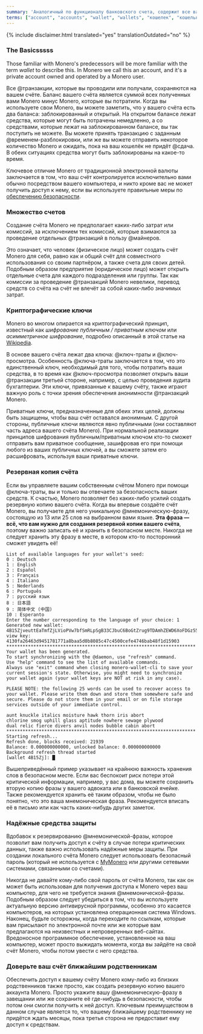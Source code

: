 ```yaml
---
summary: 'Аналогичный по функционалу банковского счета, содержит все ваши отправленные и полученные транзакции'
terms: ["account", "accounts", "wallet", "wallets", "кошелек", "кошельки", "счет", "учетная-запись", "счёте", "счёту", "счёта", "счёт"]
---
```


{% include disclaimer.html translated="yes" translationOutdated="no" %}

### The Basicsssss

Those familiar with Monero's predecessors will be more familiar with the
term *wallet* to describe this. In Monero we call this an account, and it's
a private account owned and operated by a Monero user.

Все @транзакции, которые вы проводили или получали, сохраняются на вашем
счёте. Баланс вашего счёта является суммой всех полученных вами Monero минус
Monero, которые вы потратили. Когда вы используете свои Monero, вы можете
заметить, что у вашего счёта есть два баланса: заблокированный и
открытый. На открытом балансе лежат средства, которые могут быть потрачены
немедленно, а со средствами, которые лежат на заблокированном балансе, вы
так поступить не можете. Вы можете принять транзакцию с заданным
@временем-разблокировки, или же вы можете отправить некоторое количество
Monero и ожидать, пока на ваш кошелёк не придёт @сдача. В обеих ситуациях
средства могут быть заблокированы на какое-то время.

Ключевое отличие Monero от традиционной электронной валюты заключается в
том, что ваш счёт контролируется исключительно вами обычно посредством
вашего компьютера, и никто кроме вас не может получить доступ к нему, если
вы используете правильные меры по [обеспечению
безопасности](#practicing-good-security).

### Множество счетов

Создание счёта Monero не предполагает каких-либо затрат или комиссий, за
исключением тех комиссий, которые взимаются за проведение отдельных
@транзакций в пользу @майнеров.

Это означает, что человек (физическое лицо) может создать счёт Monero для
себя, равно как и общий счёт для совместного использования со своим
партнёром, а также счета для своих детей. Подобным образом предприятие
(юридическое лицо) может открыть отдельные счета для каждого подразделения
или группы. Так как комиссии за проведение @транзакций Monero невелики,
перевод средств со счёта на счёт не влечёт за собой каких-либо значимых
затрат.

### Криптографические ключи

Monero во многом опирается на криптографический принцип, известный как
*шифрование публичным / приватным ключом* или *асимметричное шифрование*,
подробно описанный в этой статье на
[Wikipedia](https://en.wikipedia.org/wiki/Public-key_cryptography).

В основе вашего счёта лежат два ключа: @ключ-траты и
@ключ-просмотра. Особенность @ключа-траты заключается в том, что это
единственный ключ, необходимый для того, чтобы потратить ваши средства, в то
время как @ключ-просмотра позволяет открыть ваши @транзакции третьей
стороне, например, с целью проведения аудита бухгалтерии. Эти ключи,
привязанные к вашему счёту, также играют важную роль с точки зрения
обеспечения анонимности @транзакций Monero.

Приватные ключи, предназначенные для обеих этих целей, должны быть защищены,
чтобы ваш счёт оставался анонимным. С другой стороны, публичные ключи
являются явно публичными (они составляют часть адреса вашего счёта
Monero). При нормальной реализации принципов шифрования публичным/приватным
ключом кто-то сможет отправить вам приватное сообщение, зашифровав его при
помощи любого из ваших публичных ключей, а вы сможете затем его
расшифровать, используя ваши приватные ключи.

### Резервная копия счёта

Если вы управляете вашим собственным счётом Monero при помощи @ключа-траты,
вы и только вы отвечаете за безопасность ваших средств. К счастью, Monero
позволяет без каких-либо усилий создать резервную копию вашего счёта. Когда
вы впервые создаёте счёт Monero, вы получаете для него уникальную
@мнемоническую-фразу, состоящую из 13 или 25 слов на выбранном вами
языке. **Эта фраза — всё, что вам нужно для создания резервной копии вашего
счёта**, поэтому важно записать её и хранить в безопасном месте. Никогда не
следует хранить эту фразу в месте, в котором кто-то посторонний сможет
увидеть её!

```
List of available languages for your wallet's seed:
0 : Deutsch
1 : English
2 : Español
3 : Français
4 : Italiano
5 : Nederlands
6 : Português
7 : русский язык
8 : 日本語
9 : 简体中文 (中国)
10 : Esperanto
Enter the number corresponding to the language of your choice: 1
Generated new wallet: 4B15ZjveuttEaTmfZjLVioPVw7bfSmRLpSgB33CJbuC6BoGtZrug9TDAmhZEWD6XoFDGz55bgzisT9Dnv61sbsA6Sa47TYu
view key: 4130fa26463d9451781771a8baa5d0b8085c47c4500cefe4746bab48f1d15903
**********************************************************************
Your wallet has been generated.
To start synchronizing with the @daemon, use "refresh" command.
Use "help" command to see the list of available commands.
Always use "exit" command when closing monero-wallet-cli to save your
current session's state. Otherwise, you might need to synchronize
your wallet again (your wallet keys are NOT at risk in any case).

PLEASE NOTE: the following 25 words can be used to recover access to your wallet. Please write them down and store them somewhere safe and secure. Please do not store them in your email or on file storage services outside of your immediate control.

aunt knuckle italics moisture hawk thorn iris abort
chlorine smog uphill glass aptitude nowhere sewage plywood
dual relic fierce divers anvil nodes bubble cabin abort
**********************************************************************
Starting refresh...
Refresh done, blocks received: 21939                            
Balance: 0.000000000000, unlocked balance: 0.000000000000
Background refresh thread started
[wallet 4B15Zj]: █
```

Вышеприведённый пример указывает на крайнюю важность хранения слов в
безопасном месте. Если вас беспокоит риск потери этой критической
информации, например, у вас дома, вы можете сохранить вторую копию фразы у
вашего адвоката или в банковской ячейке. Также рекомендуется хранить её
таким образом, чтобы не было понятно, что это ваша мнемоническая
фраза. Рекомендуется вписать её в письмо или как часть каких-нибудь других
заметок.

### Надёжные средства защиты

Вдобавок к резервированию @мнемонической-фразы, которое позволит вам
получить доступ к счёту в случае потери критических данных, также важно
использовать надёжные меры защиты. При создании локального счёта Monero
следует использовать безопасный пароль (который не используется с
[MyMonero](https://mymonero.com) или другими сетевыми системами, связанными
со счетами).

Никогда не давайте кому-либо свой пароль от счёта Monero, так как он может
быть использован для получения доступа к Monero через ваш компьютер, для
чего не требуется знания @мнемонической-фразы. Подобным образом следует
убедиться в том, что вы используете актуальную версию антивирусной
программы, особенно это касается компьютеров, на которых установлена
операционная система Windows. Наконец, будьте осторожны, когда переходите по
ссылкам, которые вам присылают по электронной почте или же которые вам
предлагаются на неизвестных и непроверенных веб-сайтах. Вредоносное
программное обеспечение, установленное на ваш компьютер, может просто
выжидать момента, когда вы зайдёте на свой счёт Monero, чтобы потом увести с
него средства.

### Доверьте ваш счёт ближайшим родственникам

Обеспечить доступ к вашему счёту Monero кому-либо из близких родственников
также просто, как создать резервную копию вашего аккаунта Monero. Просто
укажите вашу @мнемоническую-фразу в завещании или же сохраните её где-нибудь
в безопасности, чтобы потом они смогли получить к ней доступ. Ключевым
преимуществом в данном случае является то, что вашему ближайшему
родственнику не придётся ждать месяцы, пока третья сторона не предоставит
ему доступ к средствам.
